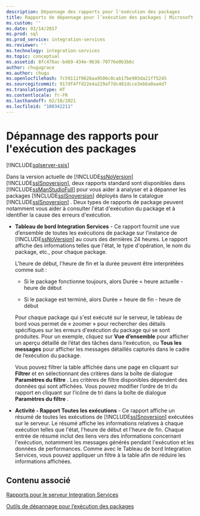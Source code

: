 ```yaml
---
description: Dépannage des rapports pour l'exécution des packages
title: Rapports de dépannage pour l’exécution des packages | Microsoft Docs
ms.custom: ''
ms.date: 03/14/2017
ms.prod: sql
ms.prod_service: integration-services
ms.reviewer: ''
ms.technology: integration-services
ms.topic: conceptual
ms.assetid: 8fc476ac-bd69-434e-9636-70776e0b3b6c
author: chugugrace
ms.author: chugu
ms.openlocfilehash: 7c59111f0626aa9506c0cab17be903da21ff5245
ms.sourcegitcommit: 917df4ffd22e4a229af7dc481dcce3ebba0aa4d7
ms.translationtype: HT
ms.contentlocale: fr-FR
ms.lasthandoff: 02/10/2021
ms.locfileid: "100342211"
---
```

# <a name="troubleshooting-reports-for-package-execution"></a>Dépannage des rapports pour l'exécution des packages

[!INCLUDE[sqlserver-ssis](../../includes/applies-to-version/sqlserver-ssis.md)]


  Dans la version actuelle de [!INCLUDE[ssNoVersion](../../includes/ssnoversion-md.md)][!INCLUDE[ssISnoversion](../../includes/ssisnoversion-md.md)], deux rapports standard sont disponibles dans [!INCLUDE[ssManStudioFull](../../includes/ssmanstudiofull-md.md)] pour vous aider à analyser et à dépanner les packages [!INCLUDE[ssISnoversion](../../includes/ssisnoversion-md.md)] déployés dans le catalogue [!INCLUDE[ssISnoversion](../../includes/ssisnoversion-md.md)] . Deux types de rapports de package peuvent notamment vous aider à consulter l'état d'exécution du package et à identifier la cause des erreurs d'exécution.  
  
-   **Tableau de bord Integration Services** - Ce rapport fournit une vue d’ensemble de toutes les exécutions de package sur l’instance de [!INCLUDE[ssNoVersion](../../includes/ssnoversion-md.md)] au cours des dernières 24 heures. Le rapport affiche des informations telles que l'état, le type d'opération, le nom du package, etc., pour chaque package.  
  
     L'heure de début, l'heure de fin et la durée peuvent être interprétées comme suit :  
  
    -   Si le package fonctionne toujours, alors Durée = heure actuelle - heure de début  
  
    -   Si le package est terminé, alors Durée = heure de fin - heure de début  
  
     Pour chaque package qui s'est exécuté sur le serveur, le tableau de bord vous permet de « zoomer » pour rechercher des détails spécifiques sur les erreurs d'exécution du package qui se sont produites. Pour un exemple, cliquez sur **Vue d’ensemble** pour afficher un aperçu détaillé de l’état des tâches dans l’exécution, ou **Tous les messages** pour afficher les messages détaillés capturés dans le cadre de l’exécution du package.  
  
     Vous pouvez filtrer la table affichée dans une page en cliquant sur **Filtrer** et en sélectionnant des critères dans la boîte de dialogue **Paramètres du filtre** . Les critères de filtre disponibles dépendent des données qui sont affichées. Vous pouvez modifier l’ordre de tri du rapport en cliquant sur l’icône de tri dans la boîte de dialogue **Paramètres du filtre** .  
  
-   **Activité - Rapport Toutes les exécutions** - Ce rapport affiche un résumé de toutes les exécutions de [!INCLUDE[ssISnoversion](../../includes/ssisnoversion-md.md)] exécutées sur le serveur. Le résumé affiche les informations relatives à chaque exécution telles que l'état, l'heure de début et l'heure de fin. Chaque entrée de résumé inclut des liens vers des informations concernant l'exécution, notamment les messages générés pendant l'exécution et les données de performances. Comme avec le Tableau de bord Integration Services, vous pouvez appliquer un filtre à la table afin de réduire les informations affichées.  
  
## <a name="related-content"></a>Contenu associé  
 [Rapports pour le serveur Integration Services](../../integration-services/performance/monitor-running-packages-and-other-operations.md#reports)  
  
 [Outils de dépannage pour l’exécution des packages](../../integration-services/troubleshooting/troubleshooting-tools-for-package-execution.md)  
  
  
